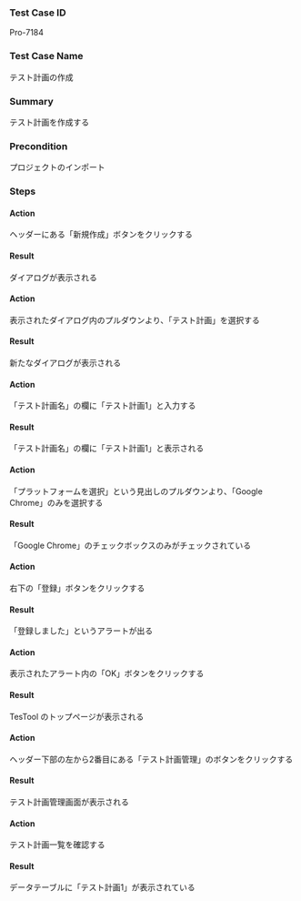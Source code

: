 ### Test Case ID
Pro-7184

### Test Case Name
テスト計画の作成

### Summary
テスト計画を作成する

### Precondition
プロジェクトのインポート

### Steps

#### Action
ヘッダーにある「新規作成」ボタンをクリックする
#### Result
ダイアログが表示される

#### Action
表示されたダイアログ内のプルダウンより、「テスト計画」を選択する
#### Result
新たなダイアログが表示される

#### Action
「テスト計画名」の欄に「テスト計画1」と入力する
#### Result
「テスト計画名」の欄に「テスト計画1」と表示される

#### Action
「プラットフォームを選択」という見出しのプルダウンより、「Google Chrome」のみを選択する
#### Result
「Google Chrome」のチェックボックスのみがチェックされている

#### Action
右下の「登録」ボタンをクリックする
#### Result
「登録しました」というアラートが出る

#### Action
表示されたアラート内の「OK」ボタンをクリックする
#### Result
TesTool のトップページが表示される

#### Action
ヘッダー下部の左から2番目にある「テスト計画管理」のボタンをクリックする
#### Result
テスト計画管理画面が表示される

#### Action
テスト計画一覧を確認する
#### Result
データテーブルに「テスト計画1」が表示されている
